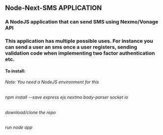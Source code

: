 ## Node-Next-SMS APPLICATION

### A NodeJS application that can send SMS using Nexmo/Vonage API

### This application has multiple possible uses. For instance you can send a user an sms once a user registers, sending validation code when implementing two factor authentication etc.

#### To install:
###### Note: *You need a NodeJS environment for this*
###### npm install --save express ejs nextmo body-parser socket io
###### download/clone the repo
###### run *node app*


